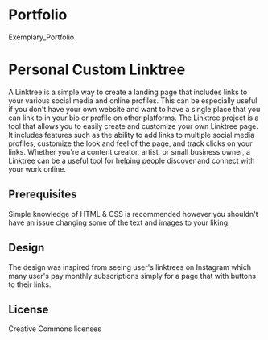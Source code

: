 # Portfolio
Exemplary_Portfolio

# Personal Custom Linktree

A Linktree is a simple way to create a landing page that includes links to your various social media and online profiles. This can be especially useful if you don't have your own website and want to have a single place that you can link to in your bio or profile on other platforms. The Linktree project is a tool that allows you to easily create and customize your own Linktree page. It includes features such as the ability to add links to multiple social media profiles, customize the look and feel of the page, and track clicks on your links. Whether you're a content creator, artist, or small business owner, a Linktree can be a useful tool for helping people discover and connect with your work online.

## Prerequisites

Simple knowledge of HTML & CSS is recommended however you shouldn't have an issue changing some of the text and images to your liking. 

## Design

The design was inspired from seeing user's linktrees on Instagram which many user's pay monthly subscriptions simply for a page that with buttons to their links. 

## License

Creative Commons licenses
